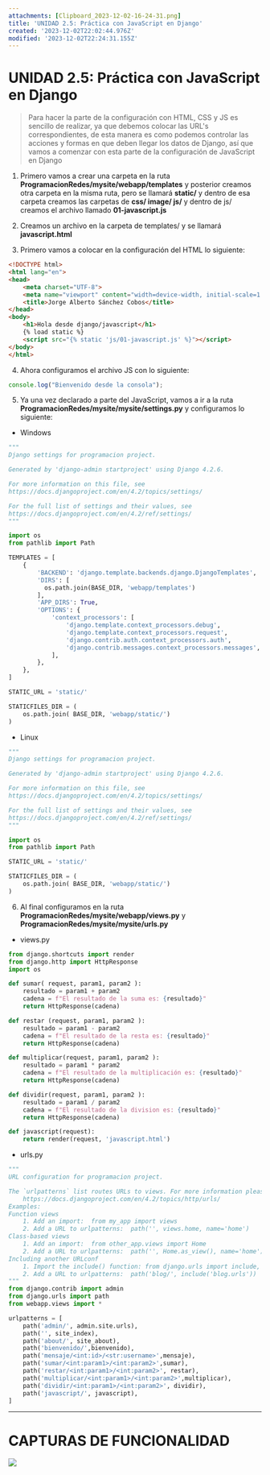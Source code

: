 ```yaml
---
attachments: [Clipboard_2023-12-02-16-24-31.png]
title: 'UNIDAD 2.5: Práctica con JavaScript en Django'
created: '2023-12-02T22:02:44.976Z'
modified: '2023-12-02T22:24:31.155Z'
---
```


# UNIDAD 2.5: Práctica con JavaScript en Django

> Para hacer la parte de la configuración con HTML, CSS y JS es sencillo de realizar, ya que debemos colocar las URL's correspondientes, de esta manera es como podemos controlar las acciones y formas en que deben llegar los datos de Django, así que vamos a comenzar con esta parte de la configuración de JavaScript en Django

1. Primero vamos a crear una carpeta en la ruta **ProgramacionRedes/mysite/webapp/templates** y posterior creamos otra carpeta en la misma ruta, pero se llamará **static/** y dentro de esa carpeta creamos las carpetas de **css/ image/ js/** y dentro de js/ creamos el archivo llamado **01-javascript.js**

2. Creamos un archivo en la carpeta de templates/ y se llamará **javascript.html**

3. Primero vamos a colocar en la configuración del HTML lo siguiente:

```html
<!DOCTYPE html>
<html lang="en">
<head>
    <meta charset="UTF-8">
    <meta name="viewport" content="width=device-width, initial-scale=1.0">
    <title>Jorge Alberto Sánchez Cobos</title>
</head>
<body>
    <h1>Hola desde django/javascript</h1>
    {% load static %}
    <script src="{% static 'js/01-javascript.js' %}"></script>
</body>
</html>
```

4. Ahora configuramos el archivo JS con lo siguiente:

```js
console.log("Bienvenido desde la consola");
```

5. Ya una vez declarado a parte del JavaScript, vamos a ir a la ruta **ProgramacionRedes/mysite/mysite/settings.py** y configuramos lo siguiente: 

- Windows

```py
"""
Django settings for programacion project.

Generated by 'django-admin startproject' using Django 4.2.6.

For more information on this file, see
https://docs.djangoproject.com/en/4.2/topics/settings/

For the full list of settings and their values, see
https://docs.djangoproject.com/en/4.2/ref/settings/
"""

import os
from pathlib import Path

TEMPLATES = [
    {
        'BACKEND': 'django.template.backends.django.DjangoTemplates',
        'DIRS': [
          os.path.join(BASE_DIR, 'webapp/templates')
        ],
        'APP_DIRS': True,
        'OPTIONS': {
            'context_processors': [
                'django.template.context_processors.debug',
                'django.template.context_processors.request',
                'django.contrib.auth.context_processors.auth',
                'django.contrib.messages.context_processors.messages',
            ],
        },
    },
]

STATIC_URL = 'static/'

STATICFILES_DIR = (
    os.path.join( BASE_DIR, 'webapp/static/')
)
```

- Linux 

```py
"""
Django settings for programacion project.

Generated by 'django-admin startproject' using Django 4.2.6.

For more information on this file, see
https://docs.djangoproject.com/en/4.2/topics/settings/

For the full list of settings and their values, see
https://docs.djangoproject.com/en/4.2/ref/settings/
"""

import os
from pathlib import Path

STATIC_URL = 'static/'

STATICFILES_DIR = (
    os.path.join( BASE_DIR, 'webapp/static/')
)
```

6. Al final configuramos en la ruta **ProgramacionRedes/mysite/webapp/views.py** y **ProgramacionRedes/mysite/mysite/urls.py**

- views.py
```py
from django.shortcuts import render
from django.http import HttpResponse
import os

def sumar( request, param1, param2 ):
    resultado = param1 + param2
    cadena = f"El resultado de la suma es: {resultado}"
    return HttpResponse(cadena) 

def restar (request, param1, param2 ):
    resultado = param1 - param2
    cadena = f"El resultado de la resta es: {resultado}"
    return HttpResponse(cadena) 

def multiplicar(request, param1, param2 ):
    resultado = param1 * param2
    cadena = f"El resultado de la multiplicación es: {resultado}"
    return HttpResponse(cadena)

def dividir(request, param1, param2 ):
    resultado = param1 / param2
    cadena = f"El resultado de la division es: {resultado}"
    return HttpResponse(cadena) 

def javascript(request):
    return render(request, 'javascript.html')
```

- urls.py
```py
"""
URL configuration for programacion project.

The `urlpatterns` list routes URLs to views. For more information please see:
    https://docs.djangoproject.com/en/4.2/topics/http/urls/
Examples:
Function views
    1. Add an import:  from my_app import views
    2. Add a URL to urlpatterns:  path('', views.home, name='home')
Class-based views
    1. Add an import:  from other_app.views import Home
    2. Add a URL to urlpatterns:  path('', Home.as_view(), name='home')
Including another URLconf
    1. Import the include() function: from django.urls import include, path
    2. Add a URL to urlpatterns:  path('blog/', include('blog.urls'))
"""
from django.contrib import admin
from django.urls import path
from webapp.views import *

urlpatterns = [
    path('admin/', admin.site.urls),
    path('', site_index),
    path('about/', site_about), 
    path('bienvenido/',bienvenido), 
    path('mensaje/<int:id>/<str:username>',mensaje), 
    path('sumar/<int:param1>/<int:param2>',sumar), 
    path('restar/<int:param1>/<int:param2>', restar),
    path('multiplicar/<int:param1>/<int:param2>',multiplicar), 
    path('dividir/<int:param1>/<int:param2>', dividir),
    path('javascript/', javascript),
]
```
---

# CAPTURAS DE FUNCIONALIDAD

![](@attachment/Clipboard_2023-12-02-16-24-31.png)


